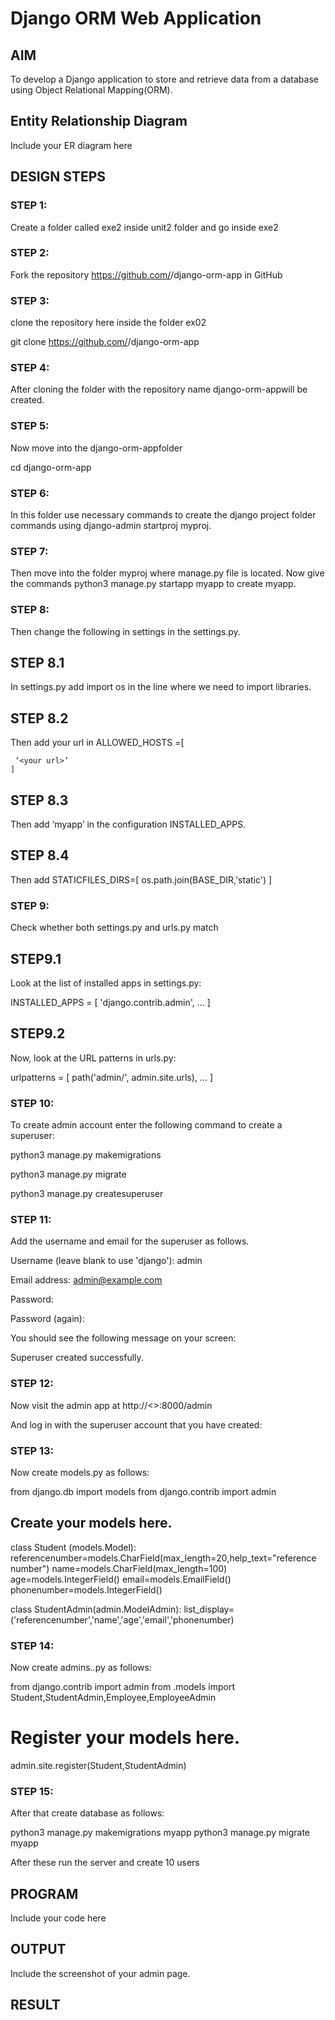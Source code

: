 # Django ORM Web Application

## AIM
To develop a Django application to store and retrieve data from a database using Object Relational Mapping(ORM).

## Entity Relationship Diagram

Include your ER diagram here

## DESIGN STEPS

### STEP 1:
Create a folder called exe2 inside unit2 folder and go inside exe2  

### STEP 2:
Fork the repository https://github.com/<username>/django-orm-app in GitHub

### STEP 3:
clone the repository here inside the folder ex02

git clone https://github.com/<username>/django-orm-app

### STEP 4:
After cloning the folder with the repository name django-orm-appwill be created.

### STEP 5:
Now move into the django-orm-appfolder

cd django-orm-app

### STEP 6:
In this folder use necessary commands to create the django project folder commands using django-admin startproj myproj.

### STEP 7:
Then move into the folder myproj where manage.py file is located. Now give the commands python3 manage.py startapp myapp to create myapp. 

### STEP 8:
Then change the following in settings in the settings.py.

 ## STEP 8.1  
   In settings.py add import os in the line where we need to import libraries.

 ## STEP 8.2 
   Then add your url in ALLOWED_HOSTS =[

     ‘<your url>’
    ]

 ## STEP 8.3 
   Then add ‘myapp’ in the configuration INSTALLED_APPS. 

 ## STEP 8.4 
   Then add STATICFILES_DIRS=[
       os.path.join(BASE_DIR,'static')
    ] 

### STEP 9:
Check whether both settings.py and urls.py match

 ## STEP9.1
 Look at the list of installed apps in settings.py:
 
 INSTALLED_APPS = [
     'django.contrib.admin',
     …
 ]

 ## STEP9.2
   Now, look at the URL patterns in urls.py:
   
   urlpatterns = [
       path('admin/', admin.site.urls),
       …
   ]

### STEP 10:
To create admin account enter the following command to create a superuser:

python3 manage.py makemigrations

python3 manage.py migrate

python3 manage.py createsuperuser

### STEP 11:
Add the username and email for the superuser as follows.

Username (leave blank to use 'django'): admin

Email address: admin@example.com

Password:

Password (again):

You should see the following message on your screen:

Superuser created successfully.

### STEP 12:
Now visit the admin app at http://<<Thiea ide url>>:8000/admin 

And log in with the superuser account that you have created:

### STEP 13:
Now create models.py as follows:

from django.db import models
from django.contrib import admin

## Create your models here.
class Student (models.Model):
    referencenumber=models.CharField(max_length=20,help_text="reference number")
    name=models.CharField(max_length=100)
    age=models.IntegerField()
    email=models.EmailField()
    phonenumber=models.IntegerField()

class StudentAdmin(admin.ModelAdmin):
    list_display=('referencenumber','name','age','email','phonenumber)

### STEP 14:
Now create admins..py as follows:

from django.contrib import admin
from .models import Student,StudentAdmin,Employee,EmployeeAdmin

# Register your models here.

admin.site.register(Student,StudentAdmin)


### STEP 15:
After that create database as follows:

python3 manage.py makemigrations myapp
python3 manage.py migrate myapp

After these run the server and create 10 users


## PROGRAM

Include your code here

## OUTPUT

Include the screenshot of your admin page.


## RESULT
